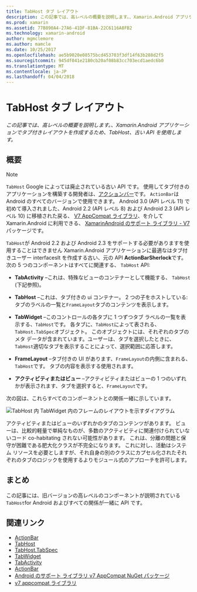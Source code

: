 ```yaml
---
title: TabHost タブ レイアウト
description: この記事では、高レベルの概要を説明します。、Xamarin.Android アプリケーションでタブ付きレイアウトを作成するため、TabHost、古い API を使用します。
ms.prod: xamarin
ms.assetid: 77B890A4-27A6-41DF-81BA-22C6116A8FB2
ms.technology: xamarin-android
author: mgmclemore
ms.author: mamcle
ms.date: 10/25/2017
ms.openlocfilehash: ae5b9020e08575bcd453703f3df14f63b288d2f5
ms.sourcegitcommit: 945df041e2180cb20af08b83cc703ecd1aedc6b0
ms.translationtype: MT
ms.contentlocale: ja-JP
ms.lasthandoff: 04/04/2018
---
```

# <a name="tab-layout-with-tabhost"></a>TabHost タブ レイアウト

_この記事では、高レベルの概要を説明します。、Xamarin.Android アプリケーションでタブ付きレイアウトを作成するため、TabHost、古い API を使用します。_


## <a name="overview"></a>概要

> [!NOTE]
> `TabHost` Google によっては廃止されている古い API です。 使用してタブ付きのアプリケーションを構築する開発者は、[アクションバー](~/android/user-interface/controls/action-bar.md)です。 `ActionBar`は Android のすべてのバージョンで使用できます。 Android 3.0 (API レベル 11) で初めて導入されました、Android 2.2 (API レベル 8) および Android 2.3 (API レベル 10) に移植された戻る、 [V7 AppCompat ライブラリ](http://developer.android.com/tools/support-library/features.html#v7-appcompat)、を介して Xamarin.Android に利用できる、 [XamarinAndroid のサポート ライブラリ - V7](https://www.nuget.org/packages/Xamarin.Android.Support.v7.AppCompat/)パッケージです。

`TabHost`が Android 2.2 および Android 2.3 をサポートする必要がありますを使用することはできません Xamarin.Android アプリケーションに最適なはタブ付きユーザー interfacesIt を作成する古い、元の API **ActionBarSherlock**です。
次の 5 つのコンポーネントはすべてに関連する、 `TabHost` API:

-  **TabActivity** &ndash;これは、特殊なビューのコンテナーとして機能する、 `TabHost` (下記参照)。

-  **TabHost** &ndash;これは、タブ付きの ui コンテナー。 2 つの子をホストしている: タブのラベルの一覧と`FrameLayout`タブのコンテンツを表示します。

-  **TabWidget** &ndash;このコントロールの各タブに 1 つずつタブ ラベルの一覧を表示する、`TabHost`です。 各タブに、`TabHost`によって表される、`TabHost.TabSpec`オブジェクト。 このオブジェクトには、それぞれのタブのメタ データが含まれています。ユーザーは、タブを選択したときに、`TabHost`適切なタブを表示することによって、選択範囲に応答します。

-  **FrameLayout** &ndash;タブ付きの UI があります、`FrameLayout`の内側に含まれる、`TabHost`です。 タブの内容を表示する使用されます。

-  **アクティビティまたはビュー** &ndash;アクティビティまたはビューの 1 つのいずれかが表示されます、タブを選択すると、`FrameLayout`です。

次の図は、これらすべてのコンポーネントとの関係一緒に示しています。

![TabHost 内 TabWidget 内のフレームのレイアウトを示すダイアグラム](tab-host-images/image03.png)

アクティビティまたはビューのいずれかのタブのコンテンツがあります。 ビューは、比較的軽量で単純なものが、多数のアクティビティに関連付けられていないコード co-habitating されない可能性があります。 これは、分離の問題と保守が困難である肥大化クラスが不完全になります。 これに対し、活動はシステム リソースを必要としますが、それ自身の別のクラスにカプセル化されたそれぞれのタブのロジックを使用するよりモジュール式のアプローチを許可します。


## <a name="summary"></a>まとめ

この記事には、旧バージョンの高レベルのコンポーネントが説明されている`TabHost`for Android およびすべての関係が一緒に API です。



## <a name="related-links"></a>関連リンク

- [ActionBar](http://developer.android.com/guide/topics/ui/actionbar.html)
- [TabHost](https://developer.xamarin.com/api/type/Android.Widget.TabHost/)
- [TabHost.TabSpec](https://developer.xamarin.com/api/type/Android.Widget.TabHost+TabSpec/)
- [TabWidget](https://developer.xamarin.com/api/type/Android.Widget.TabWidget/)
- [TabActivity](https://developer.xamarin.com/api/type/Android.App.TabActivity/)
- [ActionBar](http://developer.android.com/guide/topics/ui/actionbar.html)
- [Android のサポート ライブラリ v7 AppCompat NuGet パッケージ](https://www.nuget.org/packages/Xamarin.Android.Support.v7.AppCompat/)
- [v7 appcompat ライブラリ](http://developer.android.com/tools/support-library/features.html#v7-appcompat)
